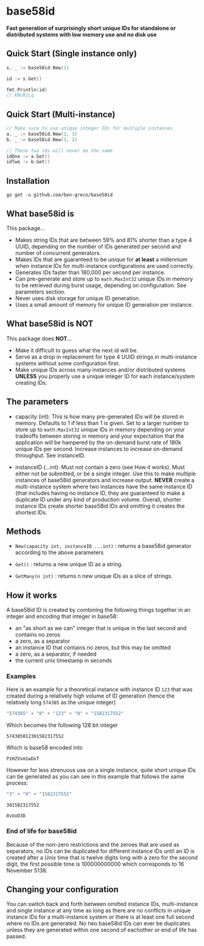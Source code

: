 # base58id

**Fast generation of surprisingly short unique IDs for standalone or distributed systems with low memory use 
and no disk use**

## Quick Start (Single instance only)

```go
s, _ := base58id.New(1)

id := s.Get()

fmt.Println(id)
// KRuRjLq
```

## Quick Start (Multi-instance)

```go
// Make sure to use unique integer IDs for multiple instances
a, _ := base58id.New(1, 1)
b, _ := base58id.New(1, 2)

// These two ids will never be the same
idOne := a.Get()
idTwo := b.Get()
```

## Installation

`go get -u github.com/ben-greco/base58id`

## What base58id is

This package...
- Makes string IDs that are between 59% and 81% shorter than a type 4 UUID, depending on 
the number of IDs generated per second and number of concurrent generators.
- Makes IDs that are guaranteed to be unique for **at least** a millennium when instance IDs for multi-instance configurations are used correctly.
- Generates IDs faster than 180,000 per second per instance.
- Can pre-generate and store up to `math.MaxInt32` unique IDs in memory to be retrieved during 
burst usage, depending on configuration. See parameters section. 
- Never uses disk storage for unique ID generation.
- Uses a small amount of memory for unique ID generation per instance.

## What base58id is NOT

This package does **NOT**...
- Make it difficult to guess what the next id will be.
- Serve as a drop in replacement for type 4 UUID strings in multi-instance systems without some configuration first.
- Make unique IDs across many instances and/or distributed systems **UNLESS** you properly use a unique 
integer ID for each instance/system creating IDs.

## The parameters

- capacity (int): This is how many pre-generated IDs will be stored in memory. Defaults to 1 if 
less than 1 is given. Set to a larger number to store up to `math.MaxInt32` unique IDs in memory 
depending on your tradeoffs between storing in memory and your expectation that the application 
will be hampered by the on-demand burst rate of 180k unique IDs per second. Increase instances 
to increase on-demand throughput. See instanceID.

- instanceID (...int): Must not contain a zero (see How it works). Must either not be submitted, 
or be a single integer. Use this to make multiple instances of base58id generators and increase 
output. **NEVER** create a multi-instance system where two instances have the same instance ID 
(that includes having no instance ID, 
they are guaranteed to make a duplicate ID under any kind of production volume. Overall, shorter 
instance IDs create shorter base58id IDs and omitting it creates the shortest IDs.

## Methods

- `New(capacity int, instanceID ...int)` : returns a base58id generator according to the above parameters

- `Get()` : returns a new unique ID as a string. 

- `GetMany(n int)` : returns n new unique IDs as a slice of strings.

## How it works

A base58id ID is created by combining the following things together in an integer and encoding 
that integer in base58:

- an "as short as we can" integer that is unique in the last second and contains no zeros
- a zero, as a separator
- an instance ID that contains no zeros, but this may be omitted
- a zero, as a separator, if needed
- the current unix timestamp in seconds

### Examples

Here is an example for a theoretical instance with instance ID `123` that was created during a
relatively high volume of ID generation (hence the relatively long `574385` as the unique integer)

```go
"574385" + "0" + "123" + "0" + "1582317552"
```
Which becomes the following 128 bit integer
```
574385012301582317552
```
Which is base58 encoded into
```
PzHZVxm1wDxT
```

However for less strenuous use on a single instance, quite short unique IDs can be generated
 as you can see in this example that follows the same process:
```go
"3" + "0" + "1582317552"
```
```
301582317552
```
```
8vUoD3D
```

### End of life for base58id

Because of the non-zero restrictions and the zeroes that are used as separators, no IDs can be 
duplicated for different instance IDs until an ID is created after a Unix time that is twelve 
digits long with a zero for the second digit, the first possible time is 100000000000 which
 corresponds to 16 November 5138.


## Changing your configuration

You can switch back and forth between omitted instance IDs, multi-instance and single instance at 
any time as long as there are no conflicts in unique instance IDs for a multi-instance system or there 
is at least one full second where no IDs are generated. No two base58id IDs can ever be duplicates 
unless they are generated within one second of eachother or end of life has passed. 

